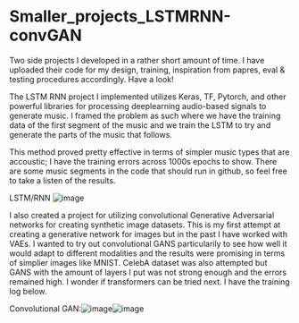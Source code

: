 # Smaller_projects_LSTMRNN-convGAN

Two side projects I developed in a rather short amount of time. I have uploaded their code for my design, training, inspiration from papres, eval & testing procedures accordingly. Have a look!


The LSTM RNN project I implemented utilizes Keras, TF, Pytorch, and other powerful libraries for processing deeplearning audio-based signals to generate music. I framed the problem as such where we have the training data of the first segment of the music and we train the LSTM to try and generate the parts of the music that follows.

This method proved pretty effective in terms of simpler music types that are accoustic; I have the training errors across 1000s epochs to show. There are some music segments in the code that should run in github, so feel free to take a listen of the results.


LSTM/RNN
![image](https://github.com/user-attachments/assets/eee0e3aa-a30b-4da7-9532-1c04d23b2ebb)



I also created a project for utilizing convolutional Generative Adversarial networks for creating synthetic image datasets. This is my first attempt at creating a generative network for images but in the past I have worked with VAEs. I wanted to try out convolutional GANS particularily to see how well it would adapt to different modalities and the results were promising in terms of simplier images like MNIST. CelebA dataset was also attempted but GANS with the amount of layers I put was not strong enough and the errors remained high. I wonder if transformers can be tried next. I have the training log below.

Convolutional GAN:![image](https://github.com/user-attachments/assets/87a81b8a-e905-4b06-9d5d-233a21de3abb)![image](https://github.com/user-attachments/assets/96b117a6-6218-4d8f-a491-d540131a330f)
